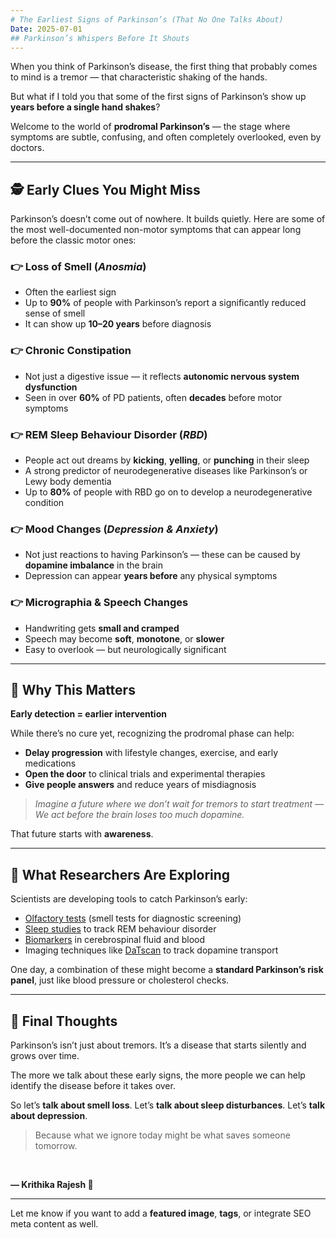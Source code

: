 ```yaml
---
# The Earliest Signs of Parkinson’s (That No One Talks About)
Date: 2025-07-01
## Parkinson’s Whispers Before It Shouts
---
```


When you think of Parkinson’s disease, the first thing that probably comes to mind is a tremor — that characteristic shaking of the hands.

But what if I told you that some of the first signs of Parkinson’s show up **years before a single hand shakes**?

Welcome to the world of **prodromal Parkinson’s** — the stage where symptoms are subtle, confusing, and often completely overlooked, even by doctors.

---

## 🕵️ Early Clues You Might Miss

Parkinson’s doesn’t come out of nowhere. It builds quietly. Here are some of the most well-documented non-motor symptoms that can appear long before the classic motor ones:

### 👉 Loss of Smell (*Anosmia*)

* Often the earliest sign
* Up to **90%** of people with Parkinson’s report a significantly reduced sense of smell
* It can show up **10–20 years** before diagnosis

### 👉 Chronic Constipation

* Not just a digestive issue — it reflects **autonomic nervous system dysfunction**
* Seen in over **60%** of PD patients, often **decades** before motor symptoms

### 👉 REM Sleep Behaviour Disorder (*RBD*)

* People act out dreams by **kicking**, **yelling**, or **punching** in their sleep
* A strong predictor of neurodegenerative diseases like Parkinson’s or Lewy body dementia
* Up to **80%** of people with RBD go on to develop a neurodegenerative condition

### 👉 Mood Changes (*Depression & Anxiety*)

* Not just reactions to having Parkinson’s — these can be caused by **dopamine imbalance** in the brain
* Depression can appear **years before** any physical symptoms

### 👉 Micrographia & Speech Changes

* Handwriting gets **small and cramped**
* Speech may become **soft**, **monotone**, or **slower**
* Easy to overlook — but neurologically significant

---

## 🧠 Why This Matters

**Early detection = earlier intervention**

While there’s no cure yet, recognizing the prodromal phase can help:

* **Delay progression** with lifestyle changes, exercise, and early medications
* **Open the door** to clinical trials and experimental therapies
* **Give people answers** and reduce years of misdiagnosis

> *Imagine a future where we don’t wait for tremors to start treatment —
> We act before the brain loses too much dopamine.*

That future starts with **awareness**.

---

## 🔬 What Researchers Are Exploring

Scientists are developing tools to catch Parkinson’s early:

* [Olfactory tests](https://www.ncbi.nlm.nih.gov/pmc/articles/PMC2731071/) (smell tests for diagnostic screening)
* [Sleep studies](https://www.ncbi.nlm.nih.gov/pmc/articles/PMC4876140/) to track REM behaviour disorder
* [Biomarkers](https://www.ncbi.nlm.nih.gov/pmc/articles/PMC9052890/) in cerebrospinal fluid and blood
* Imaging techniques like [DaTscan](https://www.ncbi.nlm.nih.gov/pmc/articles/PMC4209327/) to track dopamine transport

One day, a combination of these might become a **standard Parkinson’s risk panel**, just like blood pressure or cholesterol checks.

---

## 💬 Final Thoughts

Parkinson’s isn’t just about tremors. It’s a disease that starts silently and grows over time.

The more we talk about these early signs, the more people we can help identify the disease before it takes over.

So let’s **talk about smell loss**.
Let’s **talk about sleep disturbances**.
Let’s **talk about depression**.

> Because what we ignore today might be what saves someone tomorrow.

<br>

**— Krithika Rajesh 🧠**

---

Let me know if you want to add a **featured image**, **tags**, or integrate SEO meta content as well.
